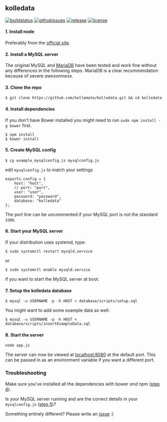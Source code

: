 ## kolledata

[![buildstatus](http://img.shields.io/travis/kollemate/kolledata.svg?style=flat)](https://travis-ci.org/kollemate/kolledata)
[![githubissues](http://img.shields.io/github/issues/kollemate/kolledata.svg?style=flat)](https://github.com/kollemate/kolledata/issues)
[![release](http://img.shields.io/github/release/kollemate/kolledata.svg?style=flat)](https://github.com/kollemate/kolledata/releases)
[![license](http://img.shields.io/badge/license-MIT-blue.svg?style=flat)](http://badges.mit-license.org/)

#### 1. Install node

Preferably from the [official site](http://nodejs.org/download/).

#### 2. Install a MySQL server

The original MySQL and [MariaDB](https://mariadb.org/) have been tested and work fine without any differences in the following steps. MariaDB is a clear recommendation because of severe *awesomness*.

#### 3. Clone the repo

```
$ git clone https://github.com/kollemate/kolledata.git && cd kolledata
```

#### 4. Install dependencies

If you don't have Bower installed you might need to run ```sudo npm install -g bower``` first.

```
$ npm install
$ bower install
```

#### 5. Create MySQL config

```
$ cp example_mysqlconfig.js mysqlconfig.js
```

edit ```mysqlconfig.js``` to match your settings

```
exports.config = {
    host: "host",
    // port: "port",
    user: "user",
    password: "password",
    database: "kolledata"
};
```

The port line can be uncommented if your MySQL port is not the standard `3306`.

#### 6. Start your MySQL server

If your distribution uses systemd, type:

```
$ sudo systemctl restart mysqld.service
```

or


```
$ sudo systemctl enable mysqld.service
```
if you want to start the MySQL server at boot.


#### 7. Setup the kolledata database

```
$ mysql -u USERNAME -p -h HOST < database/scripts/setup.sql
```

You might want to add some example data as well:

```
$ mysql -u USERNAME -p -h HOST < database/scripts/insertExampleData.sql
```

#### 8. Start the server

```
node app.js
```

The server can now be viewed at [localhost:8080](localhost:8080) at the default port. This can be passed in as an environment variable if you want a different port.

### Troubleshooting

Make sure you've installed all the dependencies with bower *and* npm ([step 4](#4-install-dependencies)).

Is your MySQL server running and are the correct details in your `mysqlconfig.js` ([step 5](#5-create-mysql-config))?

Something entirely different? Please write an [issue](https://github.com/kollemate/kolledata/issues) :)
